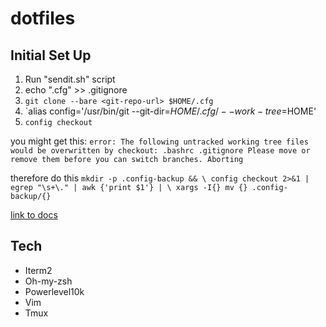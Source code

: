 # dotfiles

## Initial Set Up
1. Run "sendit.sh" script
2. echo ".cfg" >> .gitignore
3. `git clone --bare <git-repo-url> $HOME/.cfg`
4. `alias config='/usr/bin/git --git-dir=$HOME/.cfg/ --work-tree=$HOME'
5. `config checkout`

you might get this:
`error: The following untracked working tree files would be overwritten by checkout:
    .bashrc
    .gitignore
Please move or remove them before you can switch branches.
Aborting`

therefore do this
`mkdir -p .config-backup && \
config checkout 2>&1 | egrep "\s+\." | awk {'print $1'} | \
xargs -I{} mv {} .config-backup/{}`

[link to docs](https://www.atlassian.com/git/tutorials/dotfiles)

## Tech
- Iterm2
- Oh-my-zsh
- Powerlevel10k
- Vim
- Tmux
